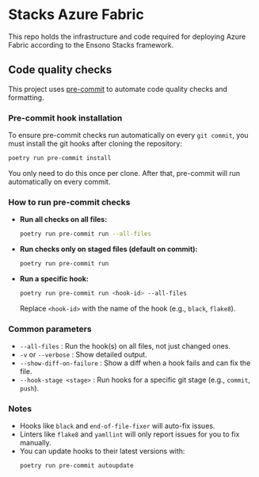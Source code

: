 # Stacks Azure Fabric

This repo holds the infrastructure and code required for deploying Azure Fabric according to the Ensono Stacks framework.

## Code quality checks

This project uses [pre-commit](https://pre-commit.com/) to automate code quality checks and formatting.

### Pre-commit hook installation

To ensure pre-commit checks run automatically on every `git commit`, you must install the git hooks after cloning the repository:

```sh
poetry run pre-commit install
```

You only need to do this once per clone. After that, pre-commit will run automatically on every commit.

### How to run pre-commit checks

- **Run all checks on all files:**
  ```sh
  poetry run pre-commit run --all-files
  ```
- **Run checks only on staged files (default on commit):**
  ```sh
  poetry run pre-commit run
  ```
- **Run a specific hook:**
  ```sh
  poetry run pre-commit run <hook-id> --all-files
  ```
  Replace `<hook-id>` with the name of the hook (e.g., `black`, `flake8`).

### Common parameters

- `--all-files` : Run the hook(s) on all files, not just changed ones.
- `-v` or `--verbose` : Show detailed output.
- `--show-diff-on-failure` : Show a diff when a hook fails and can fix the file.
- `--hook-stage <stage>` : Run hooks for a specific git stage (e.g., `commit`, `push`).

### Notes
- Hooks like `black` and `end-of-file-fixer` will auto-fix issues.
- Linters like `flake8` and `yamllint` will only report issues for you to fix manually.
- You can update hooks to their latest versions with:
  ```sh
  poetry run pre-commit autoupdate
  ```
